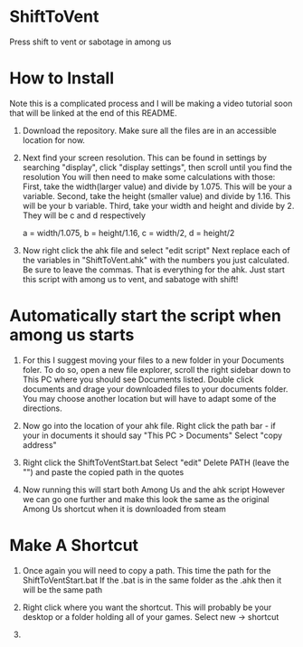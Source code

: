 # ShiftToVent
Press shift to vent or sabotage in among us

# How to Install
Note this is a complicated process and I will be making a video tutorial soon that will be linked at the end of this README.

1) Download the repository. Make sure all the files are in an accessible location for now.
  
2) Next find your screen resolution.
  This can be found in settings by searching "display", click "display settings", then scroll until you find the resolution
  You will then need to make some calculations with those:
    First, take the width(larger value) and divide by 1.075. This will be your a variable.
    Second, take the height (smaller value) and divide by 1.16. This will be your b variable.
    Third, take your width and height and divide by 2. They will be c and d respectively
    
    a = width/1.075, b = height/1.16, c = width/2, d = height/2

3) Now right click the ahk file and select "edit script"
  Next replace each of the variables in "ShiftToVent.ahk" with the numbers you just calculated. Be sure to leave the commas.
  That is everything for the ahk. Just start this script with among us to vent, and sabatoge with shift!

# Automatically start the script when among us starts

1) For this I suggest moving your files to a new folder in your Documents foler. 
  To do so, open a new file explorer, scroll the right sidebar down to This PC where you should see Documents listed.
  Double click documents and drage your downloaded files to your documents folder.
  You may choose another location but will have to adapt some of the directions.

2) Now go into the location of your ahk file. 
  Right click the path bar - if your in documents it should say "This PC > Documents"
  Select "copy address"

3) Right click the ShiftToVentStart.bat
  Select "edit"
  Delete PATH (leave the "") and paste the copied path in the quotes

4) Now running this will start both Among Us and the ahk script
  However we can go one further and make this look the same as the original Among Us shortcut when it is downloaded from steam
  
# Make A Shortcut
1) Once again you will need to copy a path. This time the path for the ShiftToVentStart.bat
  If the .bat is in the same folder as the .ahk then it will be the same path
  
2) Right click where you want the shortcut. This will probably be your desktop or a folder holding all of your games. 
  Select new -> shortcut
  
3) 
